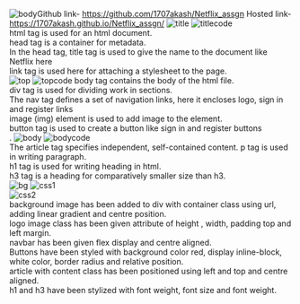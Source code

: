 ![body](https://github.com/1707akash/Netflix_assgn/assets/117883959/c1a1cfb1-e7e5-444f-95aa-cb482ead01f3)Github link- https://github.com/1707akash/Netflix_assgn
Hosted link- https://1707akash.github.io/Netflix_assgn/
![title](https://github.com/1707akash/Netflix_assgn/assets/117883959/def02f55-6223-42fa-9117-2cfe709d55b6)
![titlecode](https://github.com/1707akash/Netflix_assgn/assets/117883959/fa7dbbee-13b9-47f5-b9db-f5dad07061b3) <br>
html tag is used for an html document. <br>
head tag is a container for metadata.<br>
In the head tag, title tag is used to give the name to the document like Netflix here<br>
link tag is used here for attaching a stylesheet to the page. <br>
![top](https://github.com/1707akash/Netflix_assgn/assets/117883959/0da8e782-caec-4ba4-b9cb-c8718f39e46b)
![topcode](https://github.com/1707akash/Netflix_assgn/assets/117883959/017e1556-fd7a-471f-b2df-1dd6eb3a00cc)
body tag contains the body of the html file.<br>
div tag is used for dividing work in sections. <br>
The nav tag defines a set of navigation links, here it encloses logo, sign in and register links <br>
image (img) element is used to add image to the element.<br>
button tag is used to create a button like sign in and register buttons<br>.
![body](https://github.com/1707akash/Netflix_assgn/assets/117883959/e49b0088-4ad9-4971-894b-edfbb12c63cd)
![bodycode](https://github.com/1707akash/Netflix_assgn/assets/117883959/44f0f2cb-b5c7-404c-b7aa-9379f9794db9) <br>
The article tag specifies independent, self-contained content. p tag is used in writing paragraph. <br>
h1 tag is used for writing heading in html.<br>
h3 tag is a heading for comparatively smaller size than h3.<br>
![bg](https://github.com/1707akash/Netflix_assgn/assets/117883959/1f3a1e40-cc88-4763-b0d1-1b952eb52641)
![css1](https://github.com/1707akash/Netflix_assgn/assets/117883959/6c653dad-f7d2-4283-b3bd-f86bb8355179) <br>
![css2](https://github.com/1707akash/Netflix_assgn/assets/117883959/cb3a27e9-2b8d-4de4-a820-a58164f96678) <br>
background image has been added to div with container class using url, adding linear gradient and centre position.  <br>
logo image class has been given attribute of height , width, padding top and left margin. <br>
navbar has been given flex display and centre aligned. <br>
Buttons have been styled with background color red, display inline-block, white color, border radius and relative position. <br>
article with content class has been positioned using left and top and centre aligned. <br>
h1 and h3 have been stylized with font weight, font size and font weight. <br>



